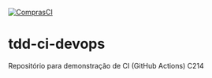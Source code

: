 [![ComprasCI](https://github.com/chrislima-inatel/tdd-ci-devops-b/actions/workflows/comprasCI.yml/badge.svg)](https://github.com/chrislima-inatel/tdd-ci-devops/actions)

# tdd-ci-devops
Repositório para demonstração de CI (GitHub Actions)
C214

